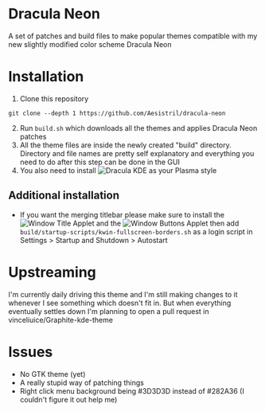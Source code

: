 # Dracula Neon
A set of patches and build files to make popular themes compatible with my new slightly modified color scheme Dracula Neon
# Installation
1. Clone this repository
```
git clone --depth 1 https://github.com/Aesistril/dracula-neon
```
2. Run `build.sh` which downloads all the themes and applies Dracula Neon patches
3. All the theme files are inside the newly created "build" directory. Directory and file names are pretty self explanatory and everything you need to do after this step can be done in the GUI
4. You also need to install ![Dracula KDE](https://store.kde.org/p/1370871) as your Plasma style
## Additional installation
- If you want the merging titlebar please make sure to install the ![Window Title Applet](https://store.kde.org/p/1274218) and the ![Window Buttons Applet](https://store.kde.org/p/1272871) then add `build/startup-scripts/kwin-fullscreen-borders.sh` as a login script in Settings > Startup and Shutdown > Autostart
# Upstreaming
I'm currently daily driving this theme and I'm still making changes to it whenever I see something which doesn't fit in. But when everything eventually settles down I'm planning to open a pull request in vinceliuice/Graphite-kde-theme
# Issues
- No GTK theme (yet)
- A really stupid way of patching things
- Right click menu background being #3D3D3D instead of #282A36 (I couldn't figure it out help me)
